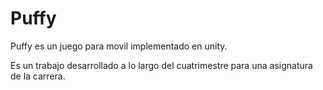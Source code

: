 # Puffy

Puffy es un juego para movil implementado en unity. 

Es un trabajo desarrollado a lo largo del cuatrimestre para una asignatura de la carrera. 
